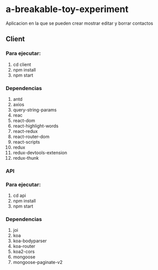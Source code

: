 # a-breakable-toy-experiment
Aplicacion en la que se pueden crear mostrar editar y borrar contactos

## Client
### Para ejecutar:
1. cd client
2. npm install
3. npm start
### Dependencias
1. antd
2. axios
3. query-string-params
4. reac
5. react-dom
6. react-highlight-words
7. react-redux
8. react-router-dom
9. react-scripts
10. redux
11. redux-devtools-extension
12. redux-thunk

### API

### Para ejecutar:
1. cd api
2. npm install
3. npm start
### Dependencias
1. joi
2. koa
3. koa-bodyparser
4. koa-router
5. koa2-cors
6. mongoose
7. mongoose-paginate-v2

